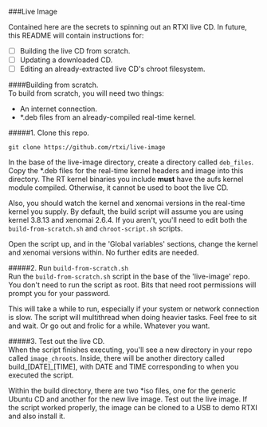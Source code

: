 ###Live Image

Contained here are the secrets to spinning out an RTXI live CD. In future, this README will contain instructions for:  
 - [ ] Building the live CD from scratch.  
 - [ ] Updating a downloaded CD.  
 - [ ] Editing an already-extracted live CD's chroot filesystem.  

####Building from scratch.  
To build from scratch, you will need two things:  
 - An internet connection. 
 - \*.deb files from an already-compiled real-time kernel.  

#####1. Clone this repo. 
````
git clone https://github.com/rtxi/live-image
````

In the base of the live-image directory, create a directory called `deb_files`. Copy the \*.deb files for the real-time kernel headers and image into this directory. The RT kernel binaries you include **must** have the aufs kernel module compiled. Otherwise, it cannot be used to boot the live CD.   

Also, you should watch the kernel and xenomai versions in the real-time kernel you supply. By default, the build script will assume you are using kernel 3.8.13 and xenomai 2.6.4. If you aren't, you'll need to edit both the `build-from-scratch.sh` and `chroot-script.sh` scripts. 

Open the script up, and in the 'Global variables' sections, change the kernel and xenomai versions within. No further edits are needed.  

#####2. Run `build-from-scratch.sh`  
Run the `build-from-scratch.sh` script in the base of the 'live-image' repo. You don't need to run the script as root. Bits that need root permissions will prompt you for your password.  

This will take a while to run, especially if your system or network connection is slow. The script will multithread when doing heavier tasks. Feel free to sit and wait. Or go out and frolic for a while. Whatever you want.  


#####3. Test out the live CD.  
When the script finishes executing, you'll see a new directory in your repo called `image_chroots`. Inside, there will be another directory called build_[DATE]_[TIME], with DATE and TIME corresponding to when you executed the script. 

Within the build directory, there are two *iso files, one for the generic Ubuntu CD and another for the new live image. Test out the live image. If the script worked properly, the image can be cloned to a USB to demo RTXI and also install it.  
